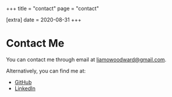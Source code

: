 +++
title = "contact"
page = "contact"

[extra]
date = 2020-08-31
+++

# Contact Me

You can contact me through email at [liamowoodward@gmail.com](mailto:liamowoodward@gmail.com).

Alternatively, you can find me at:
* [GitHub](https://github.com/alidiusk)
* [LinkedIn](https://www.linkedin.com/in/liam-woodward-181308167/)
